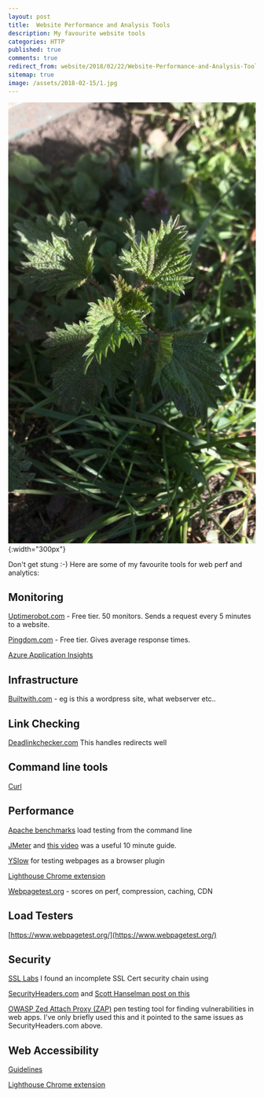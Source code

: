 ```yaml
---
layout: post
title:  Website Performance and Analysis Tools
description: My favourite website tools
categories: HTTP
published: true 
comments: true
redirect_from: website/2018/02/22/Website-Performance-and-Analysis-Tools.html 
sitemap: true
image: /assets/2018-02-15/1.jpg
---
```


![Don't get stung!](/assets/2018-02-15/1.jpg "Don't get stung.."){:width="300px"}

Don't get stung :-) Here are some of my favourite tools for web perf and analytics:

## Monitoring

[Uptimerobot.com](https://uptimerobot.com) - Free tier. 50 monitors. Sends a request every 5 minutes to a website.

[Pingdom.com](https://www.pingdom.com) - Free tier. Gives average response times.  

[Azure Application Insights](https://azure.microsoft.com/en-gb/services/application-insights/)

## Infrastructure

[Builtwith.com](https://builtwith.com) - eg is this a wordpress site, what webserver etc..

## Link Checking

[Deadlinkchecker.com](https://www.deadlinkchecker.com) This handles redirects well

## Command line tools

[Curl](/cmder/2018/01/30/Cmder-Shell.html#curl)

## Performance

[Apache benchmarks](/apachebenchmarks/2018/02/01/Apache-Benchmarks.html) load testing from the command line  

[JMeter](https://jmeter.apache.org) and [this video](https://www.youtube.com/watch?v=8NLeq-QxkSw) was a useful 10 minute guide.


[YSlow](http://yslow.org/) for testing webpages as a browser plugin  

[Lighthouse Chrome extension](https://developers.google.com/web/tools/lighthouse/)  

[Webpagetest.org](https://www.webpagetest.org) - scores on perf, compression, caching, CDN

## Load Testers

[https://www.webpagetest.org/](https://www.webpagetest.org/)

## Security

[SSL Labs](https://www.ssllabs.com/ssltest/)  I found an incomplete SSL Cert security chain using

[SecurityHeaders.com](https://securityheaders.com/) and [Scott Hanselman post on this](https://www.hanselman.com/blog/EasilyAddingSecurityHeadersToYourASPNETCoreWebAppAndGettingAnAGrade.aspx)

[OWASP Zed Attach Proxy (ZAP)](https://github.com/zaproxy/zaproxy/wiki/Introduction) pen testing tool for finding vulnerabilities in web apps. I've only briefly used this and it pointed to the same issues as SecurityHeaders.com above.

## Web Accessibility

[Guidelines](https://www.wuhcag.com/wcag-checklist/)

[Lighthouse Chrome extension](https://chrome.google.com/webstore/detail/lighthouse/blipmdconlkpinefehnmjammfjpmpbjk?hl=en)
